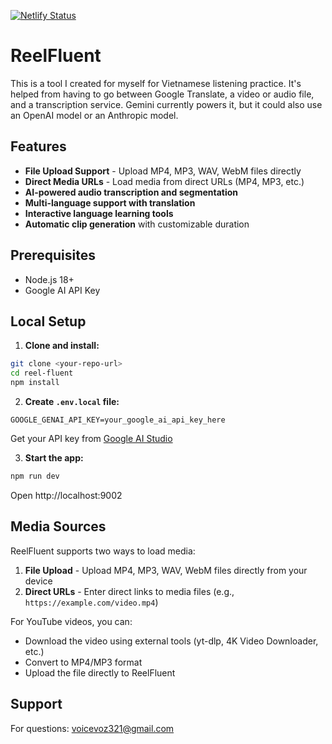 [![Netlify Status](https://api.netlify.com/api/v1/badges/db4eb6cd-b3b1-4e89-a97f-fde678ebfda6/deploy-status)](https://app.netlify.com/projects/reelfluent/deploys)

# ReelFluent

This is a tool I created for myself for Vietnamese listening practice. It's helped from having to go between Google Translate, a video or audio file, and a transcription service. Gemini currently powers it, but it could also use an OpenAI model or an Anthropic model.

## Features

- **File Upload Support** - Upload MP4, MP3, WAV, WebM files directly
- **Direct Media URLs** - Load media from direct URLs (MP4, MP3, etc.)
- **AI-powered audio transcription and segmentation**
- **Multi-language support with translation**
- **Interactive language learning tools**
- **Automatic clip generation** with customizable duration

## Prerequisites

- Node.js 18+
- Google AI API Key

## Local Setup

1. **Clone and install:**
```bash
git clone <your-repo-url>
cd reel-fluent
npm install
```

2. **Create `.env.local` file:**
```env
GOOGLE_GENAI_API_KEY=your_google_ai_api_key_here
```

Get your API key from [Google AI Studio](https://aistudio.google.com/app/apikey)

3. **Start the app:**
```bash
npm run dev
```

Open http://localhost:9002


## Media Sources

ReelFluent supports two ways to load media:

1. **File Upload** - Upload MP4, MP3, WAV, WebM files directly from your device
2. **Direct URLs** - Enter direct links to media files (e.g., `https://example.com/video.mp4`)

For YouTube videos, you can:
- Download the video using external tools (yt-dlp, 4K Video Downloader, etc.)
- Convert to MP4/MP3 format
- Upload the file directly to ReelFluent

## Support

For questions: voicevoz321@gmail.com
